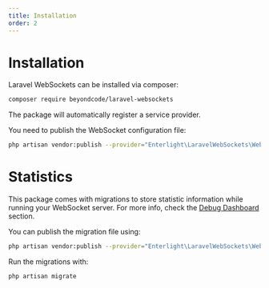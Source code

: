 ```yaml
---
title: Installation
order: 2
---
```


# Installation

Laravel WebSockets can be installed via composer:

```bash
composer require beyondcode/laravel-websockets
```

The package will automatically register a service provider.

You need to publish the WebSocket configuration file:

```bash
php artisan vendor:publish --provider="Enterlight\LaravelWebSockets\WebSocketsServiceProvider" --tag="config"
```

# Statistics

This package comes with migrations to store statistic information while running your WebSocket server. For more info, check the [Debug Dashboard](../debugging/dashboard.md) section.

You can publish the migration file using:

```bash
php artisan vendor:publish --provider="Enterlight\LaravelWebSockets\WebSocketsServiceProvider" --tag="migrations"
```

Run the migrations with:

```bash
php artisan migrate
```
